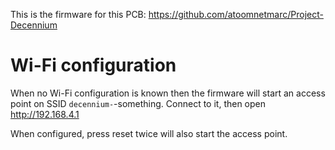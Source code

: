 This is the firmware for this PCB: https://github.com/atoomnetmarc/Project-Decennium

# Wi-Fi configuration

When no Wi-Fi configuration is known then the firmware will start an access point on SSID `decennium-`-something. Connect to it, then open http://192.168.4.1

When configured, press reset twice will also start the access point.
